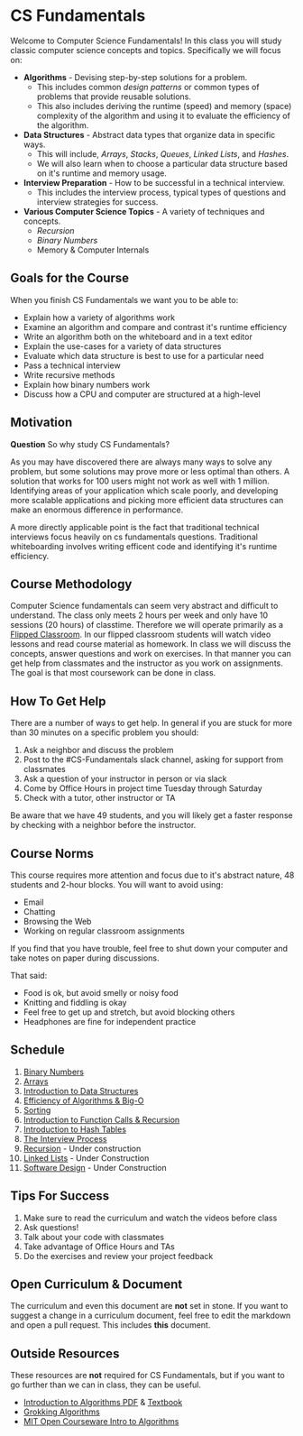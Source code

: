 # CS Fundamentals

Welcome to Computer Science Fundamentals!  In this class you will study classic computer science concepts and topics.  Specifically we will focus on:

- **Algorithms** - Devising step-by-step solutions for a problem.
  - This includes common _design patterns_ or common types of problems that provide reusable solutions.
  - This also includes deriving the runtime (speed) and memory (space) complexity of the algorithm and using it to evaluate the efficiency of the algorithm.
- **Data Structures** - Abstract data types that organize data in specific ways.
  - This will include, _Arrays_, _Stacks_, _Queues_, _Linked Lists_, and _Hashes_.
  - We will also learn when to choose a particular data structure based on it's runtime and memory usage.
- **Interview Preparation** - How to be successful in a technical interview.
  - This includes the interview process, typical types of questions and interview strategies for success.  
- **Various Computer Science Topics**  - A variety of techniques and concepts.
  - _Recursion_
  - _Binary Numbers_
  - Memory & Computer Internals

## Goals for the Course

When you finish CS Fundamentals we want you to be able to:

- Explain how a variety of algorithms work
- Examine an algorithm and compare and contrast it's runtime efficiency
- Write an algorithm both on the whiteboard and in a text editor
- Explain the use-cases for a variety of data structures
- Evaluate which data structure is best to use for a particular need
- Pass a technical interview
- Write recursive methods
- Explain how binary numbers work
- Discuss how a CPU and computer are structured at a high-level

## Motivation

**Question** So why study CS Fundamentals?  

As you may have discovered there are always many ways to solve any problem, but some solutions may prove more or less optimal than others.  A solution that works for 100 users might not work as well with 1 million.  Identifying areas of your application which scale poorly, and developing more scalable applications and picking more efficient data structures can make an enormous difference in performance.

A more directly applicable point is the fact that traditional technical interviews focus heavily on cs fundamentals questions.  Traditional whiteboarding involves writing efficent code and identifying it's runtime efficiency.

## Course Methodology

Computer Science fundamentals can seem very abstract and difficult to understand.  The class only meets 2 hours per week and only have 10 sessions (20 hours) of classtime.  Therefore we will operate primarily as a [Flipped Classroom](https://www.blendedlearning.org/models/?gclid=Cj0KCQjwv8nqBRDGARIsAHfR9wAcM6swwFYULVLgf782OrWhek4U5eTkxxWt0Zt8MzXNne701u7lIhkaAouaEALw_wcB#flip).  In our flipped classroom students will watch video lessons and read course material as homework.  In class we will discuss the concepts, answer questions and work on exercises.  In that manner you can get help from classmates and the instructor as you work on assignments.  The goal is that most coursework can be done in class.

## How To Get Help

There are a number of ways to get help.  In general if you are stuck for more than 30 minutes on a specific problem you should:

1. Ask a neighbor and discuss the problem
1. Post to the #CS-Fundamentals slack channel, asking for support from classmates
1. Ask a question of your instructor in person or via slack
1. Come by Office Hours in project time Tuesday through Saturday
1. Check with a tutor, other instructor or TA

Be aware that we have 49 students, and you will likely get a faster response by checking with a neighbor before the instructor.  

## Course Norms

This course requires more attention and focus due to it's abstract nature, 48 students and 2-hour blocks.  You will want to avoid using:

- Email
- Chatting
- Browsing the Web
- Working on regular classroom assignments

If you find that you have trouble, feel free to shut down your computer and take notes on paper during discussions.

That said:

- Food is ok, but avoid smelly or noisy food
- Knitting and fiddling is okay
- Feel free to get up and stretch, but avoid blocking others
- Headphones are fine for independent practice

## Schedule

1. [Binary Numbers](https://github.com/Ada-Developers-Academy/textbook-curriculum/blob/master/04-cs-fundamentals/classroom/Binary.md)
1. [Arrays](https://github.com/Ada-Developers-Academy/textbook-curriculum/blob/master/04-cs-fundamentals/classroom/Arrays.md)
1. [Introduction to Data Structures](https://github.com/Ada-Developers-Academy/textbook-curriculum/blob/master/04-cs-fundamentals/classroom/intro-to-data-structures.md)
1. [Efficiency of Algorithms & Big-O](https://github.com/Ada-Developers-Academy/textbook-curriculum/blob/master/04-cs-fundamentals/classroom/efficiency-of-algorithms.md)
1. [Sorting](https://github.com/Ada-Developers-Academy/textbook-curriculum/blob/master/04-cs-fundamentals/classroom/Sorting.md)
1. [Introduction to Function Calls & Recursion](https://github.com/Ada-Developers-Academy/textbook-curriculum/blob/master/04-cs-fundamentals/classroom/function-calls.md)
1. [Introduction to Hash Tables](https://github.com/Ada-Developers-Academy/textbook-curriculum/blob/master/04-cs-fundamentals/classroom/hash-tables.md)
1. [The Interview Process](https://github.com/Ada-Developers-Academy/textbook-curriculum/blob/master/04-cs-fundamentals/classroom/Interview-prorocess.md)
1. [Recursion](https://github.com/Ada-Developers-Academy/textbook-curriculum/blob/master/04-cs-fundamentals/classroom/Introduction%20to%20Recursion.md) - Under construction
1. [Linked Lists](https://github.com/Ada-Developers-Academy/textbook-curriculum/blob/master/04-cs-fundamentals/classroom/Introduction%20to%20Linked%20Lists.md) - Under Construction
1. [Software Design](https://github.com/Ada-Developers-Academy/textbook-curriculum/blob/master/04-cs-fundamentals/classroom/Software%20Design.md) - Under Construction

## Tips For Success

1. Make sure to read the curriculum and watch the videos before class
1. Ask questions!
1. Talk about your code with classmates
1. Take advantage of Office Hours and TAs
1. Do the exercises and review your project feedback

## Open Curriculum & Document

The curriculum and even this document are **not** set in stone.  If you want to suggest a change in a curriculum document, feel free to edit the markdown and open a pull request.  This includes **this** document.

## Outside Resources

These resources are **not** required for CS Fundamentals, but if you want to go further than we can in class, they can be useful.

- [Introduction to Algorithms PDF](http://web.karabuk.edu.tr/hakankutucu/CME222/MIT[1].Press.Introduction.to.Algorithms.2nd.Edition.eBook-TLFeBOOK.pdf)  & [Textbook](https://mitpress.mit.edu/books/introduction-algorithms-third-edition)
- [Grokking Algorithms](https://www.manning.com/books/grokking-algorithms)
- [MIT Open Courseware Intro to Algorithms](https://ocw.mit.edu/courses/electrical-engineering-and-computer-science/6-006-introduction-to-algorithms-fall-2011/)
